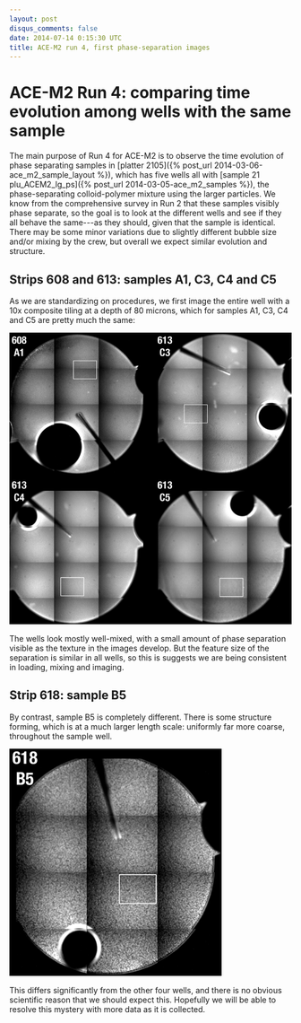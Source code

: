 ```yaml
---
layout: post
disqus_comments: false
date: 2014-07-14 0:15:30 UTC
title: ACE-M2 run 4, first phase-separation images
---
```


# ACE-M2 Run 4: comparing time evolution among wells with the same sample

The main purpose of Run 4 for ACE-M2 is to observe the time evolution of phase separating samples in [platter 2105]({% post_url 2014-03-06-ace_m2_sample_layout %}), which has five wells all with [sample 21 plu_ACEM2_lg_ps]({% post_url 2014-03-05-ace_m2_samples %}), the phase-separating colloid-polymer mixture using the larger particles. We know from the comprehensive survey in Run 2 that these samples visibly phase separate, so the goal is to look at the different wells and see if they all behave the same---as they should, given that the sample is identical. There may be some minor variations due to slightly different bubble size and/or mixing by the crew, but overall we expect similar evolution and structure.

## Strips 608 and 613: samples A1, C3, C4 and C5

As we are standardizing on procedures, we first image the entire well with a 10x composite tiling at a depth of 80 microns, which for samples A1, C3, C4 and C5 are pretty much the same:

![four similar phase-separating samples A1, C3, C4 and C5](/images/2014_07_14_ace_m2_run4/A1_C345_80uM_run4_web.png)

The wells look mostly well-mixed, with a small amount of phase separation visible as the texture in the images develop. But the feature size of the separation is similar in all wells, so this is suggests we are being consistent in loading, mixing and imaging.

## Strip 618: sample B5

By contrast, sample B5 is completely different. There is some structure forming, which is at a much larger length scale: uniformly far more coarse, throughout the sample well. 

![different-looking phase-separating sample B5](/images/2014_07_14_ace_m2_run4/B5_80uM_run4_web.png)

This differs significantly from the other four wells, and there is no obvious scientific reason that we should expect this. Hopefully we will be able to resolve this mystery with more data as it is collected.
